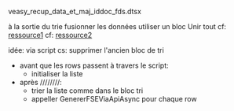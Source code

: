 veasy_recup_data_et_maj_iddoc_fds.dtsx

à la sortie du trie fusionner les données
	utiliser un bloc Unir tout
		cf: [ressource1](https://learn.microsoft.com/fr-fr/sql/integration-services/data-flow/transformations/union-all-transformation?view=sql-server-ver16&f1url=%3FappId%3DDev15IDEF1%26l%3Dfr-FR%26k%3Dk(sql13.dts.designer.unionalltrans.f1)%26rd%3Dtrue)
		cf: [ressource2](https://learn.microsoft.com/fr-fr/sql/integration-services/data-flow/transformations/merge-data-by-using-the-union-all-transformation?view=sql-server-ver16)


idée: via script cs:
supprimer l'ancien bloc de tri
- avant que les rows passent à travers le script:
	- initialiser la liste
- après ////////:
	- trier la liste comme dans le bloc tri
	- appeller GenererFSEViaApiAsync pour chaque row
